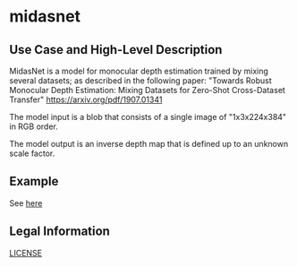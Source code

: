 # midasnet

## Use Case and High-Level Description

MidasNet is a model for monocular depth estimation trained by mixing several datasets;
as described in the following paper:
"Towards Robust Monocular Depth Estimation: Mixing Datasets for Zero-Shot Cross-Dataset Transfer"
<https://arxiv.org/pdf/1907.01341>

The model input is a blob that consists of a single image of "1x3x224x384" in RGB order.

The model output is an inverse depth map that is defined up to an unknown scale factor.

## Example

See [here](https://github.com/intel-isl/MiDaS)

## Legal Information

[LICENSE](https://drive.google.com/open?id=1p_7P7VKSpD1xM8Ex6p0epZ4TdYFPYjss)
